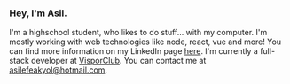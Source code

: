 ### Hey, I'm Asil.

I'm a highschool student, who likes to do stuff... with my computer. I'm mostly working with web technologies like node, react, vue and more! You can find more information on my LinkedIn page [here](linkedin.com/in/asilefeakyol). I'm currently a full-stack developer at [VisporClub](https://www.linkedin.com/company/visporclub/). You can contact me at [asilefeakyol@hotmail.com](mailto:asilefeakyol@hotmail.com).
